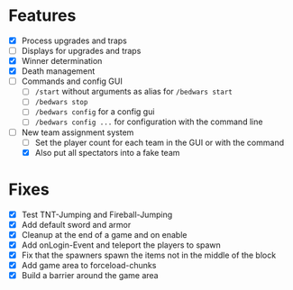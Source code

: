 # Features

- [X] Process upgrades and traps
- [ ] Displays for upgrades and traps
- [X] Winner determination
- [X] Death management
- [ ] Commands and config GUI
    - [ ] `/start` without arguments as alias for `/bedwars start`
    - [ ] `/bedwars stop`
    - [ ] `/bedwars config` for a config gui
    - [ ] `/bedwars config ...` for configuration with the command line
- [ ] New team assignment system
  - [ ] Set the player count for each team in the GUI or with the command
  - [X] Also put all spectators into a fake team

# Fixes

- [X] Test TNT-Jumping and Fireball-Jumping
- [X] Add default sword and armor
- [X] Cleanup at the end of a game and on enable
- [X] Add onLogin-Event and teleport the players to spawn
- [X] Fix that the spawners spawn the items not in the middle of the block
- [X] Add game area to forceload-chunks
- [X] Build a barrier around the game area
